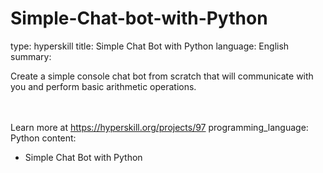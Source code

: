 # Simple-Chat-bot-with-Python

type: hyperskill
title: Simple Chat Bot with Python
language: English
summary: <p>Create a simple console chat bot from scratch that will communicate with
  you and perform basic arithmetic operations.</p><br/><br/>Learn more at <a href="https://hyperskill.org/projects/97?utm_source=ide&utm_medium=ide&utm_campaign=ide&utm_content=project-card">https://hyperskill.org/projects/97</a>
programming_language: Python
content:
  - Simple Chat Bot with Python
